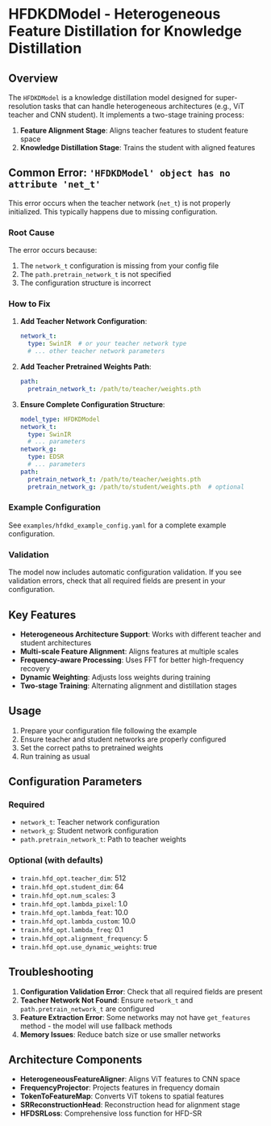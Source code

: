 # HFDKDModel - Heterogeneous Feature Distillation for Knowledge Distillation

## Overview

The `HFDKDModel` is a knowledge distillation model designed for super-resolution tasks that can handle heterogeneous architectures (e.g., ViT teacher and CNN student). It implements a two-stage training process:

1. **Feature Alignment Stage**: Aligns teacher features to student feature space
2. **Knowledge Distillation Stage**: Trains the student with aligned features

## Common Error: `'HFDKDModel' object has no attribute 'net_t'`

This error occurs when the teacher network (`net_t`) is not properly initialized. This typically happens due to missing configuration.

### Root Cause

The error occurs because:
1. The `network_t` configuration is missing from your config file
2. The `path.pretrain_network_t` is not specified
3. The configuration structure is incorrect

### How to Fix

1. **Add Teacher Network Configuration**:
   ```yaml
   network_t:
     type: SwinIR  # or your teacher network type
     # ... other teacher network parameters
   ```

2. **Add Teacher Pretrained Weights Path**:
   ```yaml
   path:
     pretrain_network_t: /path/to/teacher/weights.pth
   ```

3. **Ensure Complete Configuration Structure**:
   ```yaml
   model_type: HFDKDModel
   network_t:
     type: SwinIR
     # ... parameters
   network_g:
     type: EDSR
     # ... parameters
   path:
     pretrain_network_t: /path/to/teacher/weights.pth
     pretrain_network_g: /path/to/student/weights.pth  # optional
   ```

### Example Configuration

See `examples/hfdkd_example_config.yaml` for a complete example configuration.

### Validation

The model now includes automatic configuration validation. If you see validation errors, check that all required fields are present in your configuration.

## Key Features

- **Heterogeneous Architecture Support**: Works with different teacher and student architectures
- **Multi-scale Feature Alignment**: Aligns features at multiple scales
- **Frequency-aware Processing**: Uses FFT for better high-frequency recovery
- **Dynamic Weighting**: Adjusts loss weights during training
- **Two-stage Training**: Alternating alignment and distillation stages

## Usage

1. Prepare your configuration file following the example
2. Ensure teacher and student networks are properly configured
3. Set the correct paths to pretrained weights
4. Run training as usual

## Configuration Parameters

### Required
- `network_t`: Teacher network configuration
- `network_g`: Student network configuration  
- `path.pretrain_network_t`: Path to teacher weights

### Optional (with defaults)
- `train.hfd_opt.teacher_dim`: 512
- `train.hfd_opt.student_dim`: 64
- `train.hfd_opt.num_scales`: 3
- `train.hfd_opt.lambda_pixel`: 1.0
- `train.hfd_opt.lambda_feat`: 10.0
- `train.hfd_opt.lambda_custom`: 10.0
- `train.hfd_opt.lambda_freq`: 0.1
- `train.hfd_opt.alignment_frequency`: 5
- `train.hfd_opt.use_dynamic_weights`: true

## Troubleshooting

1. **Configuration Validation Error**: Check that all required fields are present
2. **Teacher Network Not Found**: Ensure `network_t` and `path.pretrain_network_t` are configured
3. **Feature Extraction Error**: Some networks may not have `get_features` method - the model will use fallback methods
4. **Memory Issues**: Reduce batch size or use smaller networks

## Architecture Components

- **HeterogeneousFeatureAligner**: Aligns ViT features to CNN space
- **FrequencyProjector**: Projects features in frequency domain
- **TokenToFeatureMap**: Converts ViT tokens to spatial features
- **SRReconstructionHead**: Reconstruction head for alignment stage
- **HFDSRLoss**: Comprehensive loss function for HFD-SR 